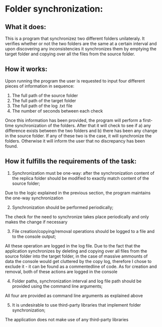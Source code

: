 # Folder synchronization:

## What it does:

This is a program that synchronizez two different folders unilateraly. It verifies whether or not the two folders are the same at a certain interval and upon discovering any inconsistencies it synchronizes them by emptying the target folder and copying over all the files from the source folder.

## How it works:

Upon running the program the user is requested to input four different pieces of information in sequence:
1. The full path of the source folder
2. The full path of the target folder
3. The full path of the log .txt file
4. The number of seconds between each check

Once this information has been provided, the program will perform a first-time synchronization of the folders. After that it will check to see if a) any difference exists between the two folders and b) there has been any change in the source folder. If any of these two is the case, it will synchronize the folders. Otherwise it will inform the user that no discrepancy has been found.

## How it fulfills the requirements of the task:

1. Synchronization must be one-way: after the synchronization content of the
 replica folder should be modified to exactly match content of the source
 folder;

Due to the logic explained in the previous section, the program maintains the one-way synchronization

2. Synchronization should be performed periodically;

The check for the need to synchronize takes place periodically and only makes the change if necessary

3. File creation/copying/removal operations should be logged to a file and to the
 console output;

All these operation are logged in the log file. Due to the fact that the application synchronizes by deleting and copying over all files from the source folder into the target folder, in the case of massive ammounts of data the console would get cluttered by the copy log, therefore I chose to exclude it - it can be found as a commentedline of code. As for creation and removal, both of these actions are logged in the console

4. Folder paths, synchronization interval and log file path should be provided
 using the command line arguments; 

All four are provided as command line arguments as explained above

5. It is undesirable to use third-party libraries that implement folder
 synchronization; 

The application does not make use of any third-party libraries
